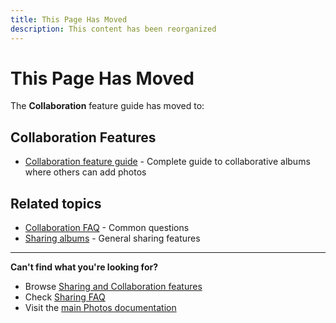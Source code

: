 ```yaml
---
title: This Page Has Moved
description: This content has been reorganized
---
```


# This Page Has Moved

The **Collaboration** feature guide has moved to:

## Collaboration Features

- [Collaboration feature guide](/photos/features/sharing-and-collaboration/collaboration) - Complete guide to collaborative albums where others can add photos

## Related topics

- [Collaboration FAQ](/photos/faq/sharing-and-collaboration#collaboration) - Common questions
- [Sharing albums](/photos/features/sharing-and-collaboration/share) - General sharing features

---

**Can't find what you're looking for?**

- Browse [Sharing and Collaboration features](/photos/features/sharing-and-collaboration/share)
- Check [Sharing FAQ](/photos/faq/sharing-and-collaboration)
- Visit the [main Photos documentation](/photos/)
